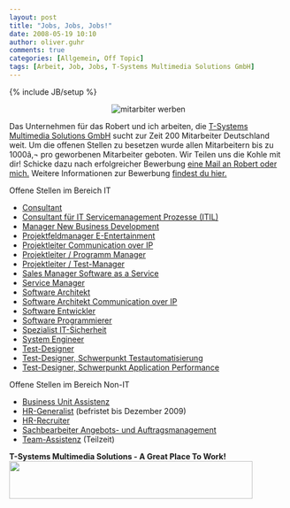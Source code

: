 ```yaml
---
layout: post
title: "Jobs, Jobs, Jobs!"
date: 2008-05-19 10:10
author: oliver.guhr
comments: true
categories: [Allgemein, Off Topic]
tags: [Arbeit, Job, Jobs, T-Systems Multimedia Solutions GmbH]
---
```

{% include JB/setup %}
<p style="text-align: center"> <img src="{{BASE_PATH}}/assets/wp-images/mitarbeiterwerben.jpg" onclick="window.location ='{{BASE_PATH}}/assets/wp-images/mitarbeiterwerben.jpg'; " style="border: 0px none " alt="mitarbiter werben" /></p>
 Das Unternehmen für das Robert und ich arbeiten, die <a href="http://www.t-systems-mms.com"> T-Systems Multimedia Solutions GmbH</a> sucht zur Zeit 200 Mitarbeiter Deutschland weit. Um die offenen Stellen zu besetzen wurde allen Mitarbeitern bis zu 1000â‚¬ pro geworbenen Mitarbeiter geboten.
Wir Teilen uns die Kohle mit dir! Schicke dazu nach erfolgreicher Bewerbung <a href="http://code-inside.de/blog/impressum/">eine Mail an Robert oder mich.</a> Weitere Informationen zur Bewerbung <a href="http://www.t-systems-mms.com/mms/de/Karriere/Stellenangebote/Bewerbung/bewerbung">findest du hier.</a>

Offene Stellen im Bereich IT
<ul>
	<li>     <a href="http://www.t-systems-mms.com/mms/de/Karriere/Stellenangebote/pro_consultant" title="Consultant" target="_top">Consultant</a></li>
	<li>     <a href="http://www.t-systems-mms.com/mms/de/Karriere/Stellenangebote/pro_consultant_ITIL" title="Consultant für IT Servicemanagement Prozesse (ITIL)" target="_top">Consultant für IT Servicemanagement Prozesse (ITIL)</a></li>
	<li>     <a href="http://www.t-systems-mms.com/mms/de/Karriere/Stellenangebote/pro_manager_new_business" title="Manager New Business Development" target="_top">Manager New Business Development</a></li>
	<li>     <a href="http://www.t-systems-mms.com/mms/de/Karriere/Stellenangebote/pro_pfm_e-entertainment" title="Projektfeldmanager E-Entertainment (m/w)" target="_top">Projektfeldmanager E-Entertainment</a></li>
	<li>     <a href="http://www.t-systems-mms.com/mms/de/Karriere/Stellenangebote/pro_projektleiter_coip" title="Projektleiter Communication over IP" target="_top">Projektleiter Communication over IP</a></li>
	<li>     <a href="http://www.t-systems-mms.com/mms/de/Karriere/Stellenangebote/pro_projektleiter" title="Projektleiter / Programm Manager" target="_top">Projektleiter / Programm Manager</a></li>
	<li>     <a href="http://www.t-systems-mms.com/mms/de/Karriere/Stellenangebote/pro_projektleiter_test-manager" title="Projektleiter / Test-Manager" target="_top">Projektleiter / Test-Manager</a></li>
	<li>     <a href="http://www.t-systems-mms.com/mms/de/Karriere/Stellenangebote/pro_sales_manager_saas" title="Sales Manager Software as a Service" target="_top">Sales Manager Software as a Service</a></li>
	<li>     <a href="http://www.t-systems-mms.com/mms/de/Karriere/Stellenangebote/pro_service_manager" title="Service Manager" target="_top">Service Manager</a></li>
	<li>     <a href="http://www.t-systems-mms.com/mms/de/Karriere/Stellenangebote/pro_software_architekt" title="Software Architekt" target="_top">Software Architekt</a></li>
	<li>     <a href="http://www.t-systems-mms.com/mms/de/Karriere/Stellenangebote/pro_software_architekt_coip" title="Software Architekt Communication over IP" target="_top">Software Architekt Communication over IP</a></li>
	<li>     <a href="http://www.t-systems-mms.com/mms/de/Karriere/Stellenangebote/pro_software_entwickler" title="Software Entwickler (m/w)" target="_top">Software Entwickler</a></li>
	<li>     <a href="http://www.t-systems-mms.com/mms/de/Karriere/Stellenangebote/pro_software_programmierer" title="Software Programmierer" target="_top">Software Programmierer</a></li>
	<li>     <a href="http://www.t-systems-mms.com/mms/de/Karriere/Stellenangebote/pro_it-sicherheit" title="Spezialist IT-Sicherheit" target="_top">Spezialist IT-Sicherheit</a></li>
	<li>     <a href="http://www.t-systems-mms.com/mms/de/Karriere/Stellenangebote/pro_system_engineer" title="System Engineer" target="_top">System Engineer</a></li>
	<li>     <a href="http://www.t-systems-mms.com/mms/de/Karriere/Stellenangebote/pro_testdesigner_tss" title="Test-Designer (m/w)" target="_top">Test-Designer</a></li>
	<li>     <a href="http://www.t-systems-mms.com/mms/de/Karriere/Stellenangebote/pro_test-designer_testautomatisierung" title="Test-Designer (m/w), Schwerpunkt Testautomatisierung" target="_top">Test-Designer, Schwerpunkt Testautomatisierung</a></li>
	<li>     <a href="http://www.t-systems-mms.com/mms/de/Karriere/Stellenangebote/pro_test-designer_application_performance" title="Test-Designer (m/w), Schwerpunkt Application Performance" target="_top">Test-Designer, Schwerpunkt Application Performance</a></li>
</ul>
Offene Stellen im Bereich Non-IT
<ul>
	<li>           <a href="http://www.t-systems-mms.com/mms/de/Karriere/Stellenangebote/pro_business_unit_assistenz" target="_top" title="Business Unit Assistenz">Business Unit Assistenz</a></li>
	<li>           <a href="http://www.t-systems-mms.com/mms/de/Karriere/Stellenangebote/pro_hr-generalist" target="_top" title="HR-Generalist">HR-Generalist</a> (befristet bis Dezember 2009)</li>
	<li>           <a href="http://www.t-systems-mms.com/mms/de/Karriere/Stellenangebote/pro_hr-recruiter" target="_top" title="HR-Recruiter">HR-Recruiter</a></li>
	<li>           <a href="http://www.t-systems-mms.com/mms/de/Karriere/Stellenangebote/pro_sachbearbeiter_aam" title="Sachbearbeiter Angebots- und Auftragsmanagement" target="_top">Sachbearbeiter Angebots- und Auftragsmanagement</a></li>
	<li>           <a href="http://www.t-systems-mms.com/mms/de/Karriere/Stellenangebote/pro_team-assistenz" target="_top" title="Team-Assistenz">Team-Assistenz</a> (Teilzeit)</li>
</ul>
<strong>T-Systems Multimedia Solutions - A Great Place To Work!</strong>

<img src="http://www.t-systems-mms.com/servlets/images/603798_3/binary_content_files/store/603798v3.jpg" border="0" height="68" width="440" />
